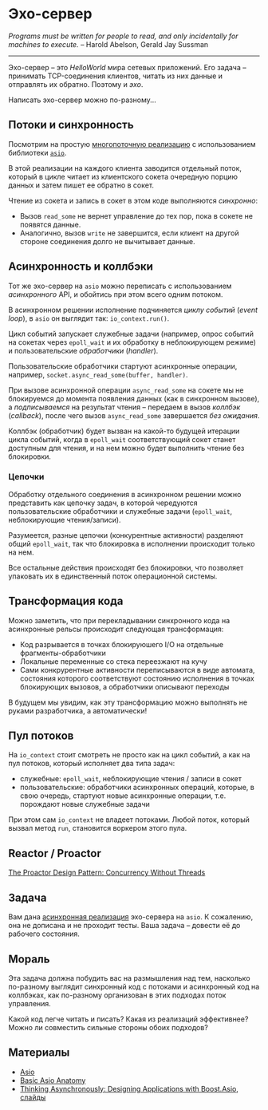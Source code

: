 # Эхо-сервер

*Programs must be written for people to read, and only incidentally for machines to execute.* – Harold Abelson, Gerald Jay Sussman

---

Эхо-сервер – это _HelloWorld_ мира сетевых приложений. Его задача – принимать
TCP-соединения клиентов, читать из них данные и отправлять их обратно. Поэтому и _эхо_.

Написать эхо-сервер можно по-разному...

## Потоки и синхронность

Посмотрим на простую [многопоточную реализацию](https://github.com/chriskohlhoff/asio/blob/master/asio/src/examples/cpp11/echo/blocking_tcp_echo_server.cpp) с использованием библиотеки [`asio`](https://github.com/chriskohlhoff/asio/).

В этой реализации на каждого клиента заводится отдельный поток, который в цикле читает из клиентского сокета очередную порцию данных и затем пишет ее обратно в сокет.

Чтение из сокета и запись в сокет в этом коде выполняются _синхронно_:
- Вызов `read_some` не вернет управление до тех пор, пока в сокете не появятся данные.
- Аналогично, вызов `write` не завершится, если клиент на другой стороне соединения долго не вычитывает данные.

## Асинхронность и коллбэки

Тот же эхо-сервер на `asio` можно переписать с использованием _асинхронного_ API, и обойтись при этом всего одним потоком.

В асинхронном решении исполнение подчиняется _циклу событий_ (_event loop_), в `asio` он выглядит так: `io_context.run()`. 

Цикл событий запускает служебные задачи (например, опрос событий на сокетах через `epoll_wait` и их обработку в неблокирующем режиме) и пользовательские _обработчики_ (_handler_).

Пользовательские обработчики стартуют асинхронные операции, например, `socket.async_read_some(buffer, handler)`.

При вызове асинхронной операции `async_read_some` на сокете мы не блокируемся до момента появления данных (как в синхронном вызове), а _подписываемся_ на результат чтения – передаем в вызов _коллбэк_ (_callback_), после чего вызов `async_read_some` завершается _без ожидания_.

Коллбэк (обработчик) будет вызван на какой-то будущей итерации цикла событий, когда в `epoll_wait` соответствующий сокет станет доступным для чтения, и на нем можно будет выполнить чтение без блокировки.

### Цепочки

Обработку отдельного соединения в асинхронном решении можно представить как цепочку задач, в которой чередуются пользовательские обработчики и служебные задачи (`epoll_wait`, неблокирующие чтения/записи).

Разумеется, разные цепочки (конкурентные активности) разделяют общий `epoll_wait`, так что блокировка в исполнении происходит только на нем.

Все остальные действия происходят без блокировки, что позволяет упаковать их в единственный поток операционной системы.

## Трансформация кода

Можно заметить, что при перекладывании синхронного кода на асинхронные рельсы происходит следующая трансформация:

- Код разрывается в точках блокируюшего I/O на отдельные фрагменты-обработчики
- Локальные переменные со стека переезжают на кучу
- Сами конкрурентные активности переписываются в виде автомата, состояния которого соответствуют состоянию исполнения в точках блокирующих вызовов, а обработчики описывают переходы

В будущем мы увидим, как эту трансформацию можно выполнять не руками разработчика, а автоматически!

## Пул потоков

На `io_context` стоит смотреть не просто как на цикл событий, а как на пул потоков, который исполняет два типа задач:
- служебные: `epoll_wait`, неблокирующие чтения / записи в сокет
- пользовательские: обработчики асинхронных операций, которые, в свою очередь, стартуют новые асинхронные операции, т.е. порождают новые служебные задачи

При этом сам `io_context` не владеет потоками. Любой поток, который вызвал метод `run`, становится воркером этого пула.

## Reactor / Proactor

[The Proactor Design Pattern: Concurrency Without Threads](https://think-async.com/Asio/asio-1.18.1/doc/asio/overview/core/async.html) 

## Задача

Вам дана [асинхронная реализация](echo/server.cpp) эхо-сервера на `asio`. К сожалению, она не дописана и не проходит тесты. Ваша задача – довести её до рабочего состояния.

## Мораль

Эта задача должна побудить вас на размышления над тем, насколько по-разному выглядит синхронный код с потоками и асинхронный код на коллбэках, как по-разному организован в этих подходах поток управления.

Какой код легче читать и писать? Какая из реализаций эффективнее? Можно ли совместить сильные стороны обоих подходов?

## Материалы

* [Asio](https://github.com/chriskohlhoff/asio/)
* [Basic Asio Anatomy](http://think-async.com/Asio/asio-1.18.1/doc/asio/overview/core/basics.html)
* [Thinking Asynchronously: Designing Applications with Boost.Asio](https://www.youtube.com/watch?v=D-lTwGJRx0o), [слайды](http://cpp.mimuw.edu.pl/files/boost_vs_qt/asio/thinking_asynchronously.pdf)
